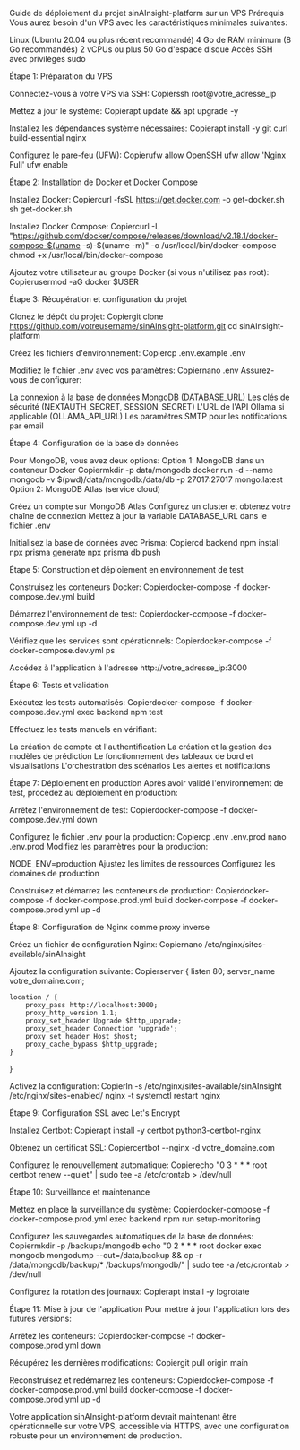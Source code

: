 Guide de déploiement du projet sinAInsight-platform sur un VPS
Prérequis
Vous aurez besoin d'un VPS avec les caractéristiques minimales suivantes:

Linux (Ubuntu 20.04 ou plus récent recommandé)
4 Go de RAM minimum (8 Go recommandés)
2 vCPUs ou plus
50 Go d'espace disque
Accès SSH avec privilèges sudo

Étape 1: Préparation du VPS

Connectez-vous à votre VPS via SSH:
Copierssh root@votre_adresse_ip

Mettez à jour le système:
Copierapt update && apt upgrade -y

Installez les dépendances système nécessaires:
Copierapt install -y git curl build-essential nginx

Configurez le pare-feu (UFW):
Copierufw allow OpenSSH
ufw allow 'Nginx Full'
ufw enable


Étape 2: Installation de Docker et Docker Compose

Installez Docker:
Copiercurl -fsSL https://get.docker.com -o get-docker.sh
sh get-docker.sh

Installez Docker Compose:
Copiercurl -L "https://github.com/docker/compose/releases/download/v2.18.1/docker-compose-$(uname -s)-$(uname -m)" -o /usr/local/bin/docker-compose
chmod +x /usr/local/bin/docker-compose

Ajoutez votre utilisateur au groupe Docker (si vous n'utilisez pas root):
Copierusermod -aG docker $USER


Étape 3: Récupération et configuration du projet

Clonez le dépôt du projet:
Copiergit clone https://github.com/votreusername/sinAInsight-platform.git
cd sinAInsight-platform

Créez les fichiers d'environnement:
Copiercp .env.example .env

Modifiez le fichier .env avec vos paramètres:
Copiernano .env
Assurez-vous de configurer:

La connexion à la base de données MongoDB (DATABASE_URL)
Les clés de sécurité (NEXTAUTH_SECRET, SESSION_SECRET)
L'URL de l'API Ollama si applicable (OLLAMA_API_URL)
Les paramètres SMTP pour les notifications par email



Étape 4: Configuration de la base de données

Pour MongoDB, vous avez deux options:
Option 1: MongoDB dans un conteneur Docker
Copiermkdir -p data/mongodb
docker run -d --name mongodb -v $(pwd)/data/mongodb:/data/db -p 27017:27017 mongo:latest
Option 2: MongoDB Atlas (service cloud)

Créez un compte sur MongoDB Atlas
Configurez un cluster et obtenez votre chaîne de connexion
Mettez à jour la variable DATABASE_URL dans le fichier .env


Initialisez la base de données avec Prisma:
Copiercd backend
npm install
npx prisma generate
npx prisma db push


Étape 5: Construction et déploiement en environnement de test

Construisez les conteneurs Docker:
Copierdocker-compose -f docker-compose.dev.yml build

Démarrez l'environnement de test:
Copierdocker-compose -f docker-compose.dev.yml up -d

Vérifiez que les services sont opérationnels:
Copierdocker-compose -f docker-compose.dev.yml ps

Accédez à l'application à l'adresse http://votre_adresse_ip:3000

Étape 6: Tests et validation

Exécutez les tests automatisés:
Copierdocker-compose -f docker-compose.dev.yml exec backend npm test

Effectuez les tests manuels en vérifiant:

La création de compte et l'authentification
La création et la gestion des modèles de prédiction
Le fonctionnement des tableaux de bord et visualisations
L'orchestration des scénarios
Les alertes et notifications



Étape 7: Déploiement en production
Après avoir validé l'environnement de test, procédez au déploiement en production:

Arrêtez l'environnement de test:
Copierdocker-compose -f docker-compose.dev.yml down

Configurez le fichier .env pour la production:
Copiercp .env .env.prod
nano .env.prod
Modifiez les paramètres pour la production:

NODE_ENV=production
Ajustez les limites de ressources
Configurez les domaines de production


Construisez et démarrez les conteneurs de production:
Copierdocker-compose -f docker-compose.prod.yml build
docker-compose -f docker-compose.prod.yml up -d


Étape 8: Configuration de Nginx comme proxy inverse

Créez un fichier de configuration Nginx:
Copiernano /etc/nginx/sites-available/sinAInsight

Ajoutez la configuration suivante:
Copierserver {
    listen 80;
    server_name votre_domaine.com;

    location / {
        proxy_pass http://localhost:3000;
        proxy_http_version 1.1;
        proxy_set_header Upgrade $http_upgrade;
        proxy_set_header Connection 'upgrade';
        proxy_set_header Host $host;
        proxy_cache_bypass $http_upgrade;
    }
}

Activez la configuration:
Copierln -s /etc/nginx/sites-available/sinAInsight /etc/nginx/sites-enabled/
nginx -t
systemctl restart nginx


Étape 9: Configuration SSL avec Let's Encrypt

Installez Certbot:
Copierapt install -y certbot python3-certbot-nginx

Obtenez un certificat SSL:
Copiercertbot --nginx -d votre_domaine.com

Configurez le renouvellement automatique:
Copierecho "0 3 * * * root certbot renew --quiet" | sudo tee -a /etc/crontab > /dev/null


Étape 10: Surveillance et maintenance

Mettez en place la surveillance du système:
Copierdocker-compose -f docker-compose.prod.yml exec backend npm run setup-monitoring

Configurez les sauvegardes automatiques de la base de données:
Copiermkdir -p /backups/mongodb
echo "0 2 * * * root docker exec mongodb mongodump --out=/data/backup && cp -r /data/mongodb/backup/* /backups/mongodb/" | sudo tee -a /etc/crontab > /dev/null

Configurez la rotation des journaux:
Copierapt install -y logrotate


Étape 11: Mise à jour de l'application
Pour mettre à jour l'application lors des futures versions:

Arrêtez les conteneurs:
Copierdocker-compose -f docker-compose.prod.yml down

Récupérez les dernières modifications:
Copiergit pull origin main

Reconstruisez et redémarrez les conteneurs:
Copierdocker-compose -f docker-compose.prod.yml build
docker-compose -f docker-compose.prod.yml up -d


Votre application sinAInsight-platform devrait maintenant être opérationnelle sur votre VPS, accessible via HTTPS, avec une configuration robuste pour un environnement de production.
